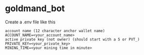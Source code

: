 # goldmand_bot

Create a .env file like this
```
account name (12 character anchor wallet name)
ACCOUNT_NAME=<your_account_name>
active private key (not owner) (should start with a 5 or PVT_)
PRIVATE_KEY=<your_private_key>
MINING_TIME=<your mining time in minute>
```
